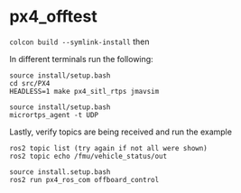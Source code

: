 # px4_offtest

`colcon build --symlink-install` then

In different terminals run the following:

```
source install/setup.bash
cd src/PX4
HEADLESS=1 make px4_sitl_rtps jmavsim
```

```
source install/setup.bash
micrortps_agent -t UDP
```

Lastly, verify topics are being received and run the example

```
ros2 topic list (try again if not all were shown)
ros2 topic echo /fmu/vehicle_status/out
```

```
source install.setup.bash
ros2 run px4_ros_com offboard_control
```
